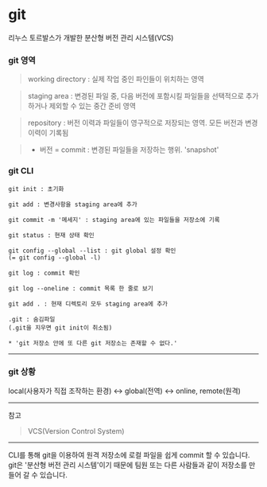 # git

리누스 토르발스가 개발한 분산형 버전 관리 시스템(VCS)

### git 영역
>working directory : 실제 작업 중인 파인들이 위치하는 영역  

>staging area : 변경된 파일 중, 다음 버전에 포함시킬 파일들을 선택적으로 추가하거나 제외할 수 있는 중간 준비 영역  

>repository : 버전 이력과 파일들이 영구적으로 저장되는 영역. 모든 버전과 변경 이력이 기록됨  

>* 버전 = commit : 변경된 파일들을 저장하는 행위. 'snapshot'

### git CLI
```
git init : 초기화

git add : 변경사항을 staging area에 추가

git commit -m '메세지' : staging area에 있는 파일들을 저장소에 기록

git status : 현재 상태 확인

git config --global --list : git global 설정 확인
(= git config --global -l)

git log : commit 확인

git log --oneline : commit 목록 한 줄로 보기
```
```
git add . : 현재 디렉토리 모두 staging area에 추가

.git : 숨김파일
(.git을 지우면 git init이 취소됨)

* 'git 저장소 안에 또 다른 git 저장소는 존재할 수 없다.'
```
---
### git 상황
local(사용자가 직접 조작하는 환경) <-> global(전역) <-> online, remote(원격)

---
참고
>VCS(Version Control System)
---
CLI를 통해 git을 이용하여 원격 저장소에 로컬 파일을 쉽게 commit 할 수 있습니다.  
git은 '분산형 버전 관리 시스템'이기 때문에 팀원 또는 다른 사람들과 같이 저장소를 만들어 갈 수 있습니다.